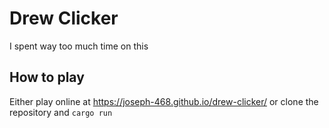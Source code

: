 # Drew Clicker
I spent way too much time on this

## How to play
Either play online at https://joseph-468.github.io/drew-clicker/ or clone the repository and `cargo run`
